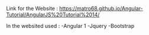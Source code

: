 Link for the Website : https://matro68.github.io/Angular-Tutorial/AngularJS%20Tutorial%2014/

In the websited used : 
-Angular 1
-Jquery
-Bootstrap 
